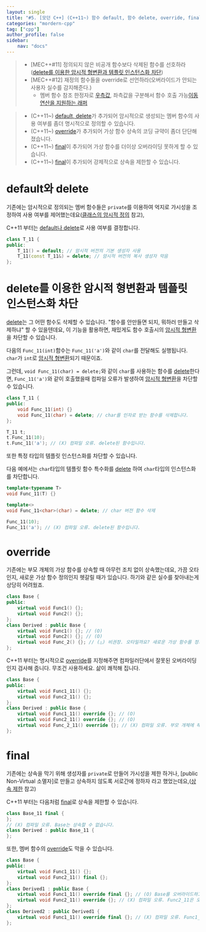 ```yaml
---
layout: single
title: "#5. [모던 C++] (C++11~) 함수 default, 함수 delete, override, final"
categories: "mordern-cpp"
tag: ["cpp"]
author_profile: false
sidebar: 
    nav: "docs"
---
```


> * [MEC++#11] 정의되지 않은 비공개 함수보다 삭제된 함수를 선호하라([delete를 이용한 암시적 형변환과 템플릿 인스턴스화 차단](https://tango1202.github.io/mordern-cpp/mordern-cpp-function-default-delete-override-final/#delete%EB%A5%BC-%EC%9D%B4%EC%9A%A9%ED%95%9C-%EC%95%94%EC%8B%9C%EC%A0%81-%ED%98%95%EB%B3%80%ED%99%98%EA%B3%BC-%ED%85%9C%ED%94%8C%EB%A6%BF-%EC%9D%B8%EC%8A%A4%ED%84%B4%EC%8A%A4%ED%99%94-%EC%B0%A8%EB%8B%A8))
> * [MEC++#12] 재정의 함수들을 override로 선언하라(오버라이드가 안되는 사용자 실수를 감지해준다.)
>   * 멤버 함수 참조 한정자로 [우측값](https://tango1202.github.io/mordern-cpp/mordern-cpp-rvalue-value-category-move/#%EC%A2%8C%EC%B8%A1%EA%B0%92lvalue-left-value%EA%B3%BC-%EC%9A%B0%EC%B8%A1%EA%B0%92rvalue-right-value), 좌측값을 구분해서 함수 호출 가능[이동 연산을 지원하는 래퍼](https://tango1202.github.io/mordern-cpp/mordern-cpp-member-function-ref/#%EC%9D%B4%EB%8F%99-%EC%97%B0%EC%82%B0%EC%9D%84-%EC%A7%80%EC%9B%90%ED%95%98%EB%8A%94-%EB%9E%98%ED%8D%BC)

> * (C++11~) [default, delete](https://tango1202.github.io/mordern-cpp/mordern-cpp-function-default-delete-override-final/#default%EC%99%80-delete)가 추가되어 암시적으로 생성되는 멤버 함수의 사용 여부를 좀더 명시적으로 정의할 수 있습니다.
> * (C++11~)  [override](https://tango1202.github.io/mordern-cpp/mordern-cpp-function-default-delete-override-final/#override)가 추가되어 가상 함수 상속의 코딩 규약이 좀더 단단해졌습니다.
> * (C++11~) [final](https://tango1202.github.io/mordern-cpp/mordern-cpp-function-default-delete-override-final/#final)이 추가되어 가상 함수를 더이상 오버라이딩 못하게 할 수 있습니다.
> * (C++11~) [final](https://tango1202.github.io/mordern-cpp/mordern-cpp-function-default-delete-override-final/#final)이 추가되어 강제적으로 상속을 제한할 수 있습니다.

# default와 delete

기존에는 암시적으로 정의되는 멤버 함수들은 `private`를 이용하여 억지로 가시성을 조정하여 사용 여부를 제어했는데요([클래스의 암시적 정의](https://tango1202.github.io/classic-cpp-oop/classic-cpp-oop-implicit-definition/) 참고), 

C++11 부터는  [default나 delete](https://tango1202.github.io/mordern-cpp/mordern-cpp-function-default-delete-override-final/#default%EC%99%80-delete)로 사용 여부를 결정합니다.

```cpp
class T_11 {
public:
    T_11() = default; // 암시적 버전의 기본 생성자 사용
    T_11(const T_11&) = delete; // 암시적 버전의 복사 생성자 막음    
};
```

# delete를 이용한 암시적 형변환과 템플릿 인스턴스화 차단

[delete](https://tango1202.github.io/classic-cpp-oop/classic-cpp-oop-new-delete/#%EA%B0%9C%EC%B2%B4-%EC%83%9D%EC%84%B1%EC%86%8C%EB%A9%B8)는 그 어떤 함수도 삭제할 수 있습니다. "함수를 안만들면 되지, 뭐하러 만들고 삭제하냐" 할 수 있을텐데요, 이 기능을 활용하면, 재밌게도 함수 호출시의 [암시적 형변환](https://tango1202.github.io/classic-cpp-guide/classic-cpp-guide-conversions/#%EC%95%94%EC%8B%9C%EC%A0%81-%ED%98%95%EB%B3%80%ED%99%98)을 차단할 수 있습니다.

다음의 `Func_11(int)`함수는 `Func_11('a')`와 같이 `char`를 전달해도 실행됩니다. `char`가 `int`로 [암시적 형변환](https://tango1202.github.io/classic-cpp-guide/classic-cpp-guide-conversions/#%EC%95%94%EC%8B%9C%EC%A0%81-%ED%98%95%EB%B3%80%ED%99%98)되기 때문이죠. 

그런데, `void Func_11(char) = delete;`와 같이 `char`를 사용하는 함수를 [delete](https://tango1202.github.io/classic-cpp-oop/classic-cpp-oop-new-delete/#%EA%B0%9C%EC%B2%B4-%EC%83%9D%EC%84%B1%EC%86%8C%EB%A9%B8)한다면, `Func_11('a')`와 같이 호출했을때 컴파일 오류가 발생하여 [암시적 형변환](https://tango1202.github.io/classic-cpp-guide/classic-cpp-guide-conversions/#%EC%95%94%EC%8B%9C%EC%A0%81-%ED%98%95%EB%B3%80%ED%99%98)을 차단할 수 있습니다.

```cpp
class T_11 {
public:
    void Func_11(int) {}
    void Func_11(char) = delete; // char를 인자로 받는 함수를 삭제합니다.
};

T_11 t;
t.Func_11(10);
t.Func_11('a'); // (X) 컴파일 오류. delete된 함수입니다.
```

또한 특정 타입의 템플릿 인스턴스화를 차단할 수 있습니다. 

다음 예에서는 `char`타입의 템플릿 함수 특수화를 [delete](https://tango1202.github.io/classic-cpp-oop/classic-cpp-oop-new-delete/#%EA%B0%9C%EC%B2%B4-%EC%83%9D%EC%84%B1%EC%86%8C%EB%A9%B8) 하여 `char`타입의 인스턴스화를 차단합니다.

```cpp
template<typename T> 
void Func_11(T) {}

template<> 
void Func_11<char>(char) = delete; // char 버전 함수 삭제

Func_11(10);
Func_11('a'); // (X) 컴파일 오류. delete된 함수입니다.
```

# override

기존에는 부모 개체의 가상 함수를 상속할 때 아무런 조치 없이 상속했는데요, 가끔 오타인지, 새로운 가상 함수 정의인지 헷갈릴 때가 있습니다. 하기와 같은 실수를 찾아내는게 상당히 어려웠죠.

```cpp
class Base {
public:
    virtual void Func1() {};
    virtual void Func2() {};
};
class Derived : public Base {
    virtual void Func1() {}; // (O)
    virtual void Func2() {}; // (O)
    virtual void Func_2() {}; // (△) 비권장. 오타일까요? 새로운 가상 함수를 정의한 것일까요?
};
```

C++11 부터는 명시적으로 [override](https://tango1202.github.io/mordern-cpp/mordern-cpp-function-default-delete-override-final/#override)를 지정해주면 컴파일러단에서 잘못된 오버라이딩인지 검사해 줍니다. 무조건 사용하세요. 삶이 쾌적해 집니다.

```cpp
class Base {
public:
    virtual void Func1_11() {};
    virtual void Func2_11() {};
};
class Derived : public Base {
    virtual void Func1_11() override {}; // (O)
    virtual void Func2_11() override {}; // (O)
    virtual void Func_2_11() override {}; // (X) 컴파일 오류. 부모 개체에 해당 멤버 없음
};
```

# final

기존에는 상속을 막기 위해 생성자를 `private`로 만들어 가시성을 제한 하거나, [public Non-Virtual 소멸자]로 만들고 상속하지 않도록 서로간에 정하자 라고 했었는데요,([상속 제한](https://tango1202.github.io/classic-cpp-oop/classic-cpp-oop-inheritance/#%EC%83%81%EC%86%8D-%EC%A0%9C%ED%95%9C) 참고)

C++11 부터는 다음처럼 [final](https://tango1202.github.io/mordern-cpp/mordern-cpp-function-default-delete-override-final/#final)로 상속을 제한할 수 있습니다.

```cpp
class Base_11 final {
};
// (X) 컴파일 오류. Base는 상속할 수 없습니다.
class Derived : public Base_11 {
};
```

또한, 멤버 함수의 [override](https://tango1202.github.io/mordern-cpp/mordern-cpp-function-default-delete-override-final/#override)도 막을 수 있습니다.

```cpp
class Base {
public:
    virtual void Func1_11() {};
    virtual void Func2_11() final {};
};
class Derived1 : public Base {
    virtual void Func1_11() override final {}; // (O) Base를 오버라이드하고, 자식 개체에서는 오버라이드 못하게 합니다.
    virtual void Func2_11() override {}; // (X) 컴파일 오류. Func2_11은 오버라이드 할 수 없습니다.
}; 
class Derived2 : public Derived1 {
    virtual void Func1_11() override final {}; // (X) 컴파일 오류. Func1_11은 오버라이드 할 수 없습니다.
}; 
```
